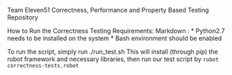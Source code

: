 Team Eleven51 Correctness, Performance and Property Based Testing Repository

How to Run the Correctness Testing
Requirements:
Markdown : * Python2.7 needs to be installed on the system
         * Bash environment should be enabled
         
To run the script, simply run ./run_test.sh
This will install (through pip) the robot framework and necessary libraries, then run our test script by `robot correctness-tests.robot`
